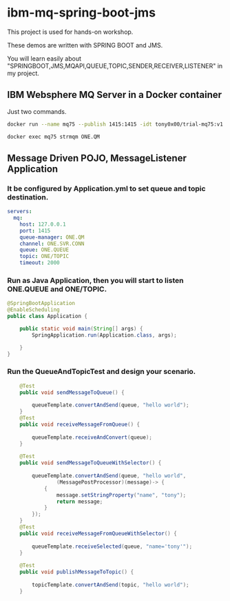 # ibm-mq-spring-boot-jms

This project is used for hands-on workshop.

These demos are  written with SPRING BOOT and JMS. 

You will learn easily about "SPRINGBOOT,JMS,MQAPI,QUEUE,TOPIC,SENDER,RECEIVER,LISTENER" in my project.

## IBM Websphere MQ Server in a Docker container
Just two commands.
```bash
docker run --name mq75 --publish 1415:1415 -idt tony0x00/trial-mq75:v1.0 /bin/bash

docker exec mq75 strmqm ONE.QM
```

## Message Driven POJO, MessageListener Application
### It be configured by Application.yml to set queue and topic destination.
```yaml
servers:
  mq:
    host: 127.0.0.1
    port: 1415
    queue-manager: ONE.QM
    channel: ONE.SVR.CONN
    queue: ONE.QUEUE
    topic: ONE/TOPIC
    timeout: 2000
```
### Run as Java Application, then you will start to listen ONE.QUEUE and ONE/TOPIC.
```java
@SpringBootApplication
@EnableScheduling
public class Application {

	public static void main(String[] args) {
		SpringApplication.run(Application.class, args);

	}
}
```
### Run the QueueAndTopicTest and design your scenario.
```java
    @Test
    public void sendMessageToQueue() {
        
    	queueTemplate.convertAndSend(queue, "hello world");
    }
    @Test
    public void receiveMessageFromQueue() {
   
    	queueTemplate.receiveAndConvert(queue);
    }
    
    @Test
    public void sendMessageToQueueWithSelector() {
        
    	queueTemplate.convertAndSend(queue, "hello world",
    			(MessagePostProcessor)(message)-> {
    		{
                message.setStringProperty("name", "tony");
                return message;
            }
        });
    }
    @Test
    public void receiveMessageFromQueueWithSelector() {
   
    	queueTemplate.receiveSelected(queue, "name='tony'");
    }
   
    @Test
    public void publishMessageToTopic() {
    	
    	topicTemplate.convertAndSend(topic, "hello world");
    }
 ```
